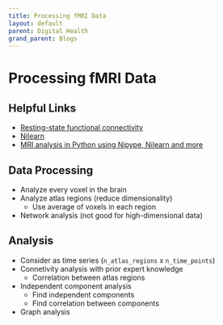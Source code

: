 ```yaml
---
title: Processing fMRI Data
layout: default
parent: Digital Health
grand_parent: Blogs
---
```


# Processing fMRI Data

## Helpful Links

- [Resting-state functional connectivity](https://www.youtube.com/playlist?list=PL0ka7t7wbhYiM0nn-nZpw5AQA3cvytNik)
- [Nilearn](https://nilearn.github.io/dev/index.html)
- [MRI analysis in Python using Nipype, Nilearn and more](https://peerherholz.github.io/workshop_weizmann/index.html)

## Data Processing

- Analyze every voxel in the brain
- Analyze atlas regions (reduce dimensionality)
  - Use average of voxels in each region
- Network analysis (not good for high-dimensional data)

## Analysis

- Consider as time series (`n_atlas_regions` x `n_time_points`)
- Connetivity analysis with prior expert knowledge
  - Correlation between atlas regions
- Independent component analysis
  - Find independent components
  - Find correlation between components
- Graph analysis
